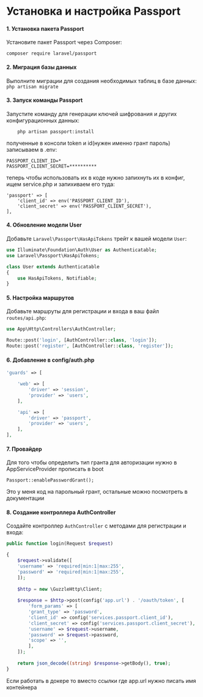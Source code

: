 # Установка и настройка Passport

#### 1. Установка пакета Passport

Установите пакет Passport через Composer: 
```
composer require laravel/passport
```
#### 2. Миграция базы данных

Выполните миграции для создания необходимых таблиц в базе данных: `php artisan migrate`
#### 3. Запуск команды Passport

Запустите команду для генерации ключей шифрования и других конфигурационных данных: 

```
	php artisan passport:install
```

полученные в консоли token и id(нужен именно грант пароль) записываем в .env:

```
PASSPORT_CLIENT_ID=*
PASSPORT_CLIENT_SECRET=**********
```

теперь чтобы использовать их в коде нужно запихнуть их в конфиг, ищем service.php и запихиваем его туда:
```
'passport' => [
    'client_id' => env('PASSPORT_CLIENT_ID'),
    'client_secret' => env('PASSPORT_CLIENT_SECRET'),
],
```
#### 4. Обновление модели User

Добавьте `Laravel\Passport\HasApiTokens` трейт к вашей модели `User`:

```php
use Illuminate\Foundation\Auth\User as Authenticatable;
use Laravel\Passport\HasApiTokens;

class User extends Authenticatable
{
    use HasApiTokens, Notifiable;
}
```

#### 5. Настройка маршрутов

Добавьте маршруты для регистрации и входа в ваш файл `routes/api.php`:

```php
use App\Http\Controllers\AuthController;

Route::post('login', [AuthController::class, 'login']);
Route::post('register', [AuthController::class, 'register']);
```


#### 6. Добавление в config/auth.php

```php
'guards' => [

	'web' => [	
		'driver' => 'session',		
		'provider' => 'users',	
	],  

	'api' => [	
		'driver' => 'passport',		
		'provider' => 'users',	
	],
],
```

#### 7. Провайдер

Для того чтобы определить тип гранта для авторизации нужно в AppServiceProvider прописать в boot

```
Passport::enablePasswordGrant();
```

Это у меня код на парольный грант, остальные можно посмотреть в документации
#### 8. Создание контроллера AuthController

Создайте контроллер `AuthController` с методами для регистрации и входа:
```php
public function login(Request $request)

{
	$request->validate([
	'username' => 'required|min:1|max:255',
	'password' => 'required|min:1|max:255',
	]);  
	
	$http = new \GuzzleHttp\Client; 
	
	$response = $http->post(config('app.url') . '/oauth/token', [
		'form_params' => [
		'grant_type' => 'password',
		'client_id' => config('services.passport.client_id'),
		'client_secret' => config('services.passport.client_secret'),
		'username' => $request->username,
		'password' => $request->password,
		'scope' => '',
		],
	]);  
	
	return json_decode((string) $response->getBody(), true);
}
```

Если работать в докере то вместо ссылки где app.url нужно писать имя контейнера



